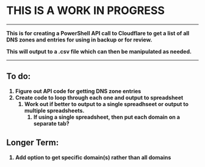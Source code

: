 <h1><strong>THIS IS A WORK IN PROGRESS<strong></h1>

----------------------------------------------------------------------------------------------------------------------------------------------

This is for creating a PowerShell API call to Cloudflare to get a list of all DNS zones and entries for using in backup or for review.

This will output to a .csv file which can then be manipulated as needed.

----------------------------------------------------------------------------------------------------------------------------------------------

<h2>To do:</h2>

1. Figure out API code for getting DNS zone entries
2. Create code to loop through each one and output to spreadsheet
    1. Work out if better to output to a single spreadhseet or output to multiple spreadsheets.
        1. If using a single spreadsheet, then put each domain on a separate tab?

<h2>Longer Term:</h2>

1. Add option to get specific domain(s) rather than all domains